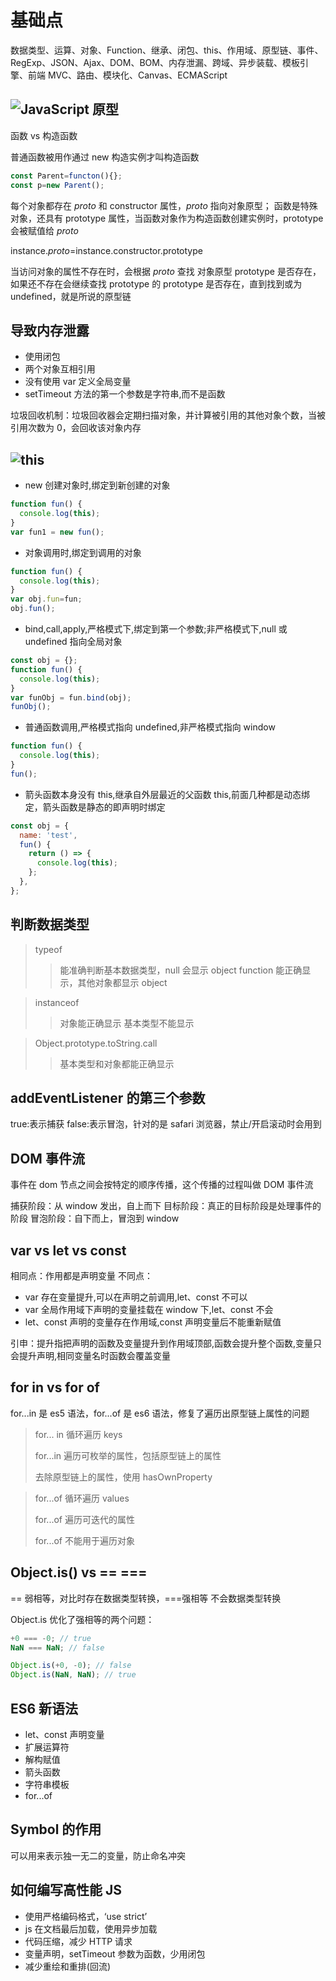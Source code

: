 <!--
 * @Author: your name
 * @Date: 2021-06-11 10:52:55
 * @LastEditTime: 2021-07-27 14:56:50
 * @LastEditors: Please set LastEditors
 * @Description: In User Settings Edit
 * @FilePath: \vue-note\ES6\base.md
-->

# 基础点

数据类型、运算、对象、Function、继承、闭包、this、作用域、原型链、事件、RegExp、JSON、Ajax、DOM、BOM、内存泄漏、跨域、异步装载、模板引擎、前端 MVC、路由、模块化、Canvas、ECMAScript

## ![JavaScript 原型](./../img/proto.png)

函数 vs 构造函数

普通函数被用作通过 new 构造实例才叫构造函数

```js
const Parent=functon(){};
const p=new Parent();
```

每个对象都存在 _proto_ 和 constructor 属性，_proto_ 指向对象原型；
函数是特殊对象，还具有 prototype 属性，当函数对象作为构造函数创建实例时，prototype 会被赋值给 _proto_

instance._proto_=instance.constructor.prototype

当访问对象的属性不存在时，会根据 _proto_ 查找 对象原型 prototype 是否存在，如果还不存在会继续查找 prototype 的 prototype 是否存在，直到找到或为 undefined，就是所说的原型链

## 导致内存泄露

- 使用闭包
- 两个对象互相引用
- 没有使用 var 定义全局变量
- setTimeout 方法的第一个参数是字符串,而不是函数

垃圾回收机制：垃圾回收器会定期扫描对象，并计算被引用的其他对象个数，当被引用次数为 0，会回收该对象内存

## ![this](./../img/this.png)

- new 创建对象时,绑定到新创建的对象

```js
function fun() {
  console.log(this);
}
var fun1 = new fun();
```

- 对象调用时,绑定到调用的对象

```js
function fun() {
  console.log(this);
}
var obj.fun=fun;
obj.fun();
```

- bind,call,apply,严格模式下,绑定到第一个参数;非严格模式下,null 或 undefined 指向全局对象

```js
const obj = {};
function fun() {
  console.log(this);
}
var funObj = fun.bind(obj);
funObj();
```

- 普通函数调用,严格模式指向 undefined,非严格模式指向 window

```js
function fun() {
  console.log(this);
}
fun();
```

- 箭头函数本身没有 this,继承自外层最近的父函数 this,前面几种都是动态绑定，箭头函数是静态的即声明时绑定

```js
const obj = {
  name: 'test',
  fun() {
    return () => {
      console.log(this);
    };
  },
};
```

## 判断数据类型

> typeof
>
> > 能准确判断基本数据类型，null 会显示 object
> > function 能正确显示，其他对象都显示 object

> instanceof
>
> > 对象能正确显示
> > 基本类型不能显示

> Object.prototype.toString.call
>
> > 基本类型和对象都能正确显示

## addEventListener 的第三个参数

true:表示捕获 false:表示冒泡，针对的是 safari 浏览器，禁止/开启滚动时会用到

## DOM 事件流

事件在 dom 节点之间会按特定的顺序传播，这个传播的过程叫做 DOM 事件流

捕获阶段：从 window 发出，自上而下
目标阶段：真正的目标阶段是处理事件的阶段
冒泡阶段：自下而上，冒泡到 window

## var vs let vs const

相同点：作用都是声明变量
不同点：

- var 存在变量提升,可以在声明之前调用,let、const 不可以
- var 全局作用域下声明的变量挂载在 window 下,let、const 不会
- let、const 声明的变量存在作用域,const 声明变量后不能重新赋值

引申：提升指把声明的函数及变量提升到作用域顶部,函数会提升整个函数,变量只会提升声明,相同变量名时函数会覆盖变量

## for in vs for of

for...in 是 es5 语法，for...of 是 es6 语法，修复了遍历出原型链上属性的问题

> for... in 循环遍历 keys
>
> for...in 遍历可枚举的属性，包括原型链上的属性
>
> 去除原型链上的属性，使用 hasOwnProperty

> for...of 循环遍历 values
>
> for...of 遍历可迭代的属性
>
> for...of 不能用于遍历对象

## Object.is() vs == ===

== 弱相等，对比时存在数据类型转换，===强相等 不会数据类型转换

Object.is 优化了强相等的两个问题：

```js
+0 === -0; // true
NaN === NaN; // false

Object.is(+0, -0); // false
Object.is(NaN, NaN); // true
```

## ES6 新语法

- let、const 声明变量
- 扩展运算符
- 解构赋值
- 箭头函数
- 字符串模板
- for...of

## Symbol 的作用

可以用来表示独一无二的变量，防止命名冲突

## 如何编写高性能 JS

- 使用严格编码格式，‘use strict’
- js 在文档最后加载，使用异步加载
- 代码压缩，减少 HTTP 请求
- 变量声明，setTimeout 参数为函数，少用闭包
- 减少重绘和重排(回流)
